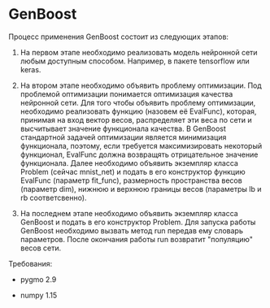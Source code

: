 
# GenBoost

Процесс применения GenBoost состоит из следующих этапов:


1. На первом этапе необходимо реализовать модель нейронной сети любым доступным способом. Например, в пакете tensorflow или keras.


2. На втором этапе необходимо объявить проблему оптимизации. Под проблемой оптимизации понимается оптимизация качества нейронной сети. Для того чтобы объявить проблему оптимизации, необходимо реализовать функцию (назовем её EvalFunc), которая, принимая на вход вектор весов, распределяет эти веса по сети и высчитывает значение функционала качества. В GenBoost стандартной задачей оптимизации является минимизация функционала, поэтому, если требуется максимизировать некоторый функционал, EvalFunc должна возвращять отрицательное значение функционала. Далее необходимо объявить экземпляр класса Problem (сейчас mnist_net) и подать в его конструктор функцию EvalFunc (параметр fit_func), размерность пространства весов (параметр dim), нижнюю и верхнюю границы весов (параметры lb и rb соответсвенно).


3. На последнем этапе необходимо объявить экземпляр класса GenBoost и подать в его конструктор Problem. Для запуска работы GenBoost необходимо вызвать метод run передав ему словарь параметров. После окончания работы run возвратит "популяцию" весов сети.



Требования:

* pygmo 2.9

* numpy 1.15

